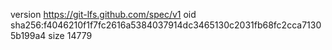 version https://git-lfs.github.com/spec/v1
oid sha256:f4046210f1f7fc2616a5384037914dc3465130c2031fb68fc2cca71305b199a4
size 14779
